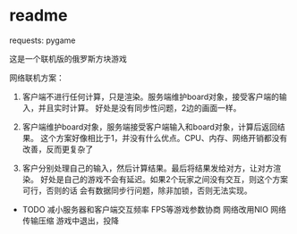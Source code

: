 # readme

requests: pygame

这是一个联机版的俄罗斯方块游戏


网络联机方案：

1.  客户端不进行任何计算，只是渲染。服务端维护board对象，接受客户端的输入，并且实时计算。
    好处是没有同步性问题，2边的画面一样。

2.  客户端维护board对象，服务端接受客户端输入和board对象，计算后返回结果。
     这个方案好像相比于1，并没有什么优点。CPU、内存、网络开销都没有改善，反而更复杂了

3.  客户分别处理自己的输入，然后计算结果。最后将结果发给对方，让对方渲染。
     好处是自己的游戏不会有延迟。如果2个玩家之间没有交互，则这个方案可行，否则的话
     会有数据同步行问题，除非加锁，否则无法实现。

* TODO
  减小服务器和客户端交互频率
  FPS等游戏参数协商
  网络改用NIO
  网络传输压缩
  游戏中退出，投降